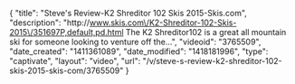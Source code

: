 {
    "title": "Steve's Review-K2 Shreditor 102 Skis 2015-Skis.com",
    "description": "http:\/\/www.skis.com\/K2-Shreditor-102-Skis-2015\/351697P,default,pd.html The K2 Shreditor102 is a great all mountain ski for someone looking to venture off the...",
    "videoid": "3765509",
    "date_created": "1411361089",
    "date_modified": "1418181996",
    "type": "captivate",
    "layout": "video",
    "url": "\/v\/steve-s-review-k2-shreditor-102-skis-2015-skis-com\/3765509"
}